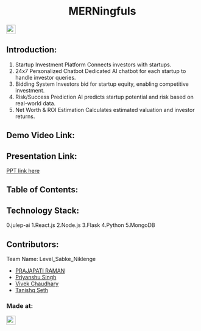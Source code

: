 <h1 align="center">MERNingfuls</h1>
<p align="center">
</p>

<a href="https://hack36.in"> <img src="https://postimage.me/images/2025/04/19/built-at-hack36.png" height=24px> </a>


## Introduction:
  1. Startup Investment Platform
Connects investors with startups.
2. 24x7 Personalized Chatbot
Dedicated AI chatbot for each startup to handle investor queries.
3. Bidding System
Investors bid for startup equity, enabling competitive investment.
4. Risk/Success Prediction
AI predicts startup potential and risk based on real-world data.
5. Net Worth & ROI Estimation
Calculates estimated valuation and investor returns.
  
## Demo Video Link:
  <a href="#"></a>
  
## Presentation Link:
  <a href=""> PPT link here </a>
  
  
## Table of Contents:

## Technology Stack:
 0.julep-ai
 1.React.js 
 2.Node.js
 3.Flask
 4.Python
 5.MongoDB
  

## Contributors:

Team Name: Level_Sabke_Niklenge

- [PRAJAPATI RAMAN](https://github.com/Raman01010010)
- [Priyanshu Singh](https://github.com/Priyanshusingh3192)
- [Vivek Chaudhary](https://github.com/Vivek9744)
- [Tanishq Seth]()


### Made at:
<a href="https://hack36.in"> <img src="https://postimage.me/images/2025/04/19/built-at-hack36.png" height=24px> </a>
